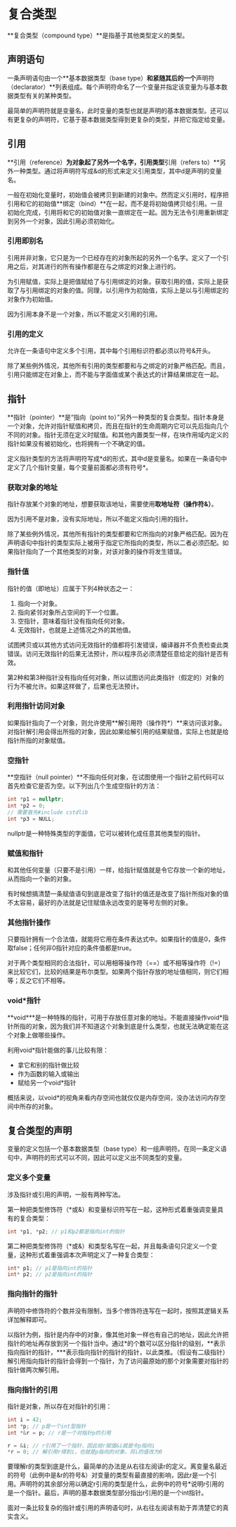 # 复合类型
**复合类型（compound type）**是指基于其他类型定义的类型。



## 声明语句
一条声明语句由一个**基本数据类型（base type）**和紧随其后的一个**声明符（declarator）**列表组成。每个声明符命名了一个变量并指定该变量为与基本数据类型有关的某种类型。

最简单的声明符就是变量名，此时变量的类型也就是声明的基本数据类型。还可以有更复杂的声明符，它基于基本数据类型得到更复杂的类型，并把它指定给变量。



## 引用
**引用（reference）**为对象起了另外一个名字，引用类型**引用（refers to）**另外一种类型。通过将声明符写成&d的形式来定义引用类型，其中d是声明的变量名。

一般在初始化变量时，初始值会被拷贝到新建的对象中。然而定义引用时，程序把引用和它的初始值**绑定（bind）**在一起，而不是将初始值拷贝给引用。一旦初始化完成，引用将和它的初始值对象一直绑定在一起。因为无法令引用重新绑定到另外一个对象，因此引用必须初始化。

### 引用即别名
引用并非对象，它只是为一个已经存在的对象所起的另外一个名字。定义了一个引用之后，对其进行的所有操作都是在与之绑定的对象上进行的。

为引用赋值，实际上是把值赋给了与引用绑定的对象。获取引用的值，实际上是获取了与引用绑定的对象的值。同理，以引用作为初始值，实际上是以与引用绑定的对象作为初始值。

因为引用本身不是一个对象，所以不能定义引用的引用。

### 引用的定义
允许在一条语句中定义多个引用，其中每个引用标识符都必须以符号&开头。

除了某些例外情况，其他所有引用的类型都要和与之绑定的对象严格匹配。而且，引用只能绑定在对象上，而不能与字面值或某个表达式的计算结果绑定在一起。



## 指针
**指针（pointer）**是“指向（point to）”另外一种类型的复合类型。指针本身是一个对象，允许对指针赋值和拷贝，而且在指针的生命周期内它可以先后指向几个不同的对象。指针无须在定义时赋值。和其他内置类型一样，在块作用域内定义的指针如果没有被初始化，也将拥有一个不确定的值。

定义指针类型的方法将声明符写成\*d的形式，其中d是变量名。如果在一条语句中定义了几个指针变量，每个变量前面都必须有符号*。

### 获取对象的地址
指针存放某个对象的地址，想要获取该地址，需要使用**取地址符（操作符&）**。

因为引用不是对象，没有实际地址，所以不能定义指向引用的指针。

除了某些例外情况，其他所有指针的类型都要和它所指向的对象严格匹配。因为在声明语句中指针的类型实际上被用于指定它所指向的类型，所以二者必须匹配。如果指针指向了一个其他类型的对象，对该对象的操作将发生错误。

### 指针值
指针的值（即地址）应属于下列4种状态之一：
1. 指向一个对象。
2. 指向紧邻对象所占空间的下一个位置。
3. 空指针，意味着指针没有指向任何对象。
4. 无效指针，也就是上述情况之外的其他值。

试图拷贝或以其他方式访问无效指针的值都将引发错误，编译器并不负责检查此类错误。访问无效指针的后果无法预计，所以程序员必须清楚任意给定的指针是否有效。

第2种和第3种指针没有指向任何对象，所以试图访问此类指针（假定的）对象的行为不被允许。如果这样做了，后果也无法预计。

### 利用指针访问对象
如果指针指向了一个对象，则允许使用**解引用符（操作符*）**来访问该对象。对指针解引用会得出所指的对象，因此如果给解引用的结果赋值，实际上也就是给指针所指的对象赋值。

### 空指针
**空指针（null pointer）**不指向任何对象，在试图使用一个指针之前代码可以首先检查它是否为空。以下列出几个生成空指针的方法：
```C++
int *p1 = nullptr;
int *p2 = 0;
// 需要首先#include cstdlib
int *p3 = NULL;
```
nullptr是一种特殊类型的字面值，它可以被转化成任意其他类型的指针。

### 赋值和指针
和其他任何变量（只要不是引用）一样，给指针赋值就是令它存放一个新的地址，从而指向一个新的对象。

有时候想搞清楚一条赋值语句到底是改变了指针的值还是改变了指针所指对象的值不太容易，最好的办法就是记住赋值永远改变的是等号左侧的对象。

### 其他指针操作
只要指针拥有一个合法值，就能将它用在条件表达式中。如果指针的值是0，条件取false；任何非0指针对应的条件值都是true。

对于两个类型相同的合法指针，可以用相等操作符（==）或不相等操作符（!=）来比较它们，比较的结果是布尔类型。如果两个指针存放的地址值相同，则它们相等；反之它们不相等。

### void*指针
**void\***是一种特殊的指针，可用于存放任意对象的地址。不能直接操作void*指针所指的对象，因为我们并不知道这个对象到底是什么类型，也就无法确定能在这个对象上做哪些操作。

利用void*指针能做的事儿比较有限：
* 拿它和别的指针做比较
* 作为函数的输入或输出
* 赋给另一个void*指针

概括来说，以void*的视角来看内存空间也就仅仅是内存空间，没办法访问内存空间中所存的对象。



## 复合类型的声明
变量的定义包括一个基本数据类型（base type）和一组声明符。在同一条定义语句中，声明符的形式可以不同，因此可以定义出不同类型的变量。

### 定义多个变量
涉及指针或引用的声明，一般有两种写法。

第一种把类型修饰符（*或&）和变量标识符写在一起，这种形式着重强调变量具有的复合类型：
```c++
int *p1, *p2; // p1和p2都是指向int的指针 
```

第二种把类型修饰符（*或&）和类型名写在一起，并且每条语句只定义一个变量，这种形式着重强调本次声明定义了一种复合类型：
```c++
int* p1; // p1是指向int的指针
int* p2; // p2是指向int的指针
```

### 指向指针的指针
声明符中修饰符的个数并没有限制，当多个修饰符连写在一起时，按照其逻辑关系详加解释即可。

以指针为例，指针是内存中的对象，像其他对象一样也有自己的地址，因此允许把指针的地址再存放到另一个指针当中。通过\*的个数可以区分指针的级别，\*\*表示指向指针的指针，***表示指向指针的指针的指针，以此类推。（假设有二级指针）解引用指向指针的指针会得到一个指针，为了访问最原始的那个对象需要对指针的指针做两次解引用。   

### 指向指针的引用
指针是对象，所以存在对指针的引用：
```c++
int i = 42;
int *p; // p是一个int型指针
int *&r = p; // r是一个对指针p的引用

r = &i; // r引用了一个指针，因此给r赋值&i就是令p指向i
*r = 0; // 解引用r得到i，也就是p指向的对象，将i的值改为0
```
要理解r的类型到底是什么，最简单的办法是从右往左阅读r的定义。离变量名最近的符号（此例中是&r的符号&）对变量的类型有最直接的影响，因此r是一个引用。声明符的其余部分用以确定r引用的类型是什么，此例中的符号*说明r引用的是一个指针。最后，声明的基本数据类型部分指出r引用的是一个int指针。

面对一条比较复杂的指针或引用的声明语句时，从右往左阅读有助于弄清楚它的真实含义。